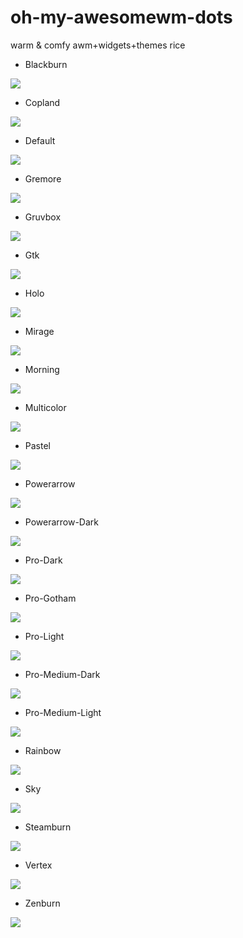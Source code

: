 # oh-my-awesomewm-dots
 warm & comfy awm+widgets+themes rice
 
 * Blackburn
 <img src="/assets/blackburn.png">

 * Copland
 <img src="/assets/copland.png">
 
 * Default
 <img src="/assets/default.png">

 * Gremore
 <img src="/assets/gremore.png">

 * Gruvbox
 <img src="/assets/gruvbox.png">
 
 * Gtk
 <img src="/assets/gtk.png">
 
 * Holo
 <img src="/assets/holo.png">
 
 * Mirage
 <img src="/assets/mirage.png">
 
 * Morning
 <img src="/assets/morning.png">
 
 * Multicolor
 <img src="/assets/multicolor.png">
 
 * Pastel
 <img src="/assets/pastel.png">
 
 * Powerarrow
 <img src="/assets/powerarrow.png">
 
 * Powerarrow-Dark
 <img src="/assets/powerarrow-dark.png">
 
 * Pro-Dark
 <img src="/assets/pro-dark.png">
 
 * Pro-Gotham
 <img src="/assets/pro-gotham.png">
 
 * Pro-Light
 <img src="/assets/pro-light.png">
 
 * Pro-Medium-Dark
 <img src="/assets/pro-medium-dark.png">
 
 * Pro-Medium-Light
 <img src="/assets/pro-medium-light.png">
 
 * Rainbow
 <img src="/assets/rainbow.png">

 * Sky
 <img src="/assets/sky.png">
 
 * Steamburn
 <img src="/assets/steamburn.png">
 
 * Vertex
 <img src="/assets/vertex.png">
 
 * Zenburn
 <img src="/assets/zenburn.png">
 
